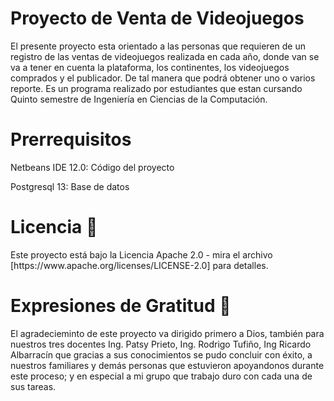 <h1>Proyecto de Venta de Videojuegos</h1>
<p>El presente proyecto esta orientado a las personas que requieren de un registro de las ventas de videojuegos realizada en cada año, donde van se va a tener en cuenta la plataforma, los continentes, los videojuegos comprados y el publicador. De tal manera que podrá obtener uno o varios reporte. Es un programa realizado por estudiantes que estan cursando Quinto semestre de Ingeniería en Ciencias de la Computación.</p>

<h1>Prerrequisitos</h1>
<p>Netbeans IDE 12.0: Código del proyecto</p>
<p>Postgresql 13: Base de datos</p>

<h1>Licencia 📄</h1>
<p>Este proyecto está bajo la Licencia Apache 2.0 - mira el archivo [https://www.apache.org/licenses/LICENSE-2.0] para detalles.</p>

<h1>Expresiones de Gratitud 🎁</h1>
<p>El agradecieminto de este proyecto va dirigido primero a Dios, también para nuestros tres docentes Ing. Patsy Prieto, Ing. Rodrigo Tufiño, Ing Ricardo Albarracín que gracias a sus conocimientos se pudo concluir con éxito, a nuestros familiares y demás personas que estuvieron apoyandonos durante este proceso; y en especial a mi grupo que trabajo duro con cada una de sus tareas.</p>
